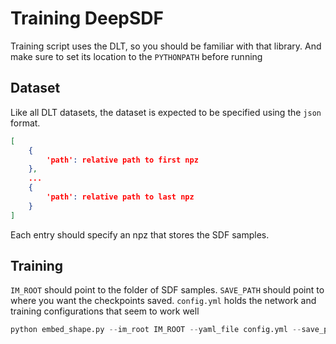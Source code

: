# Training DeepSDF

Training script uses the DLT, so you should be familiar with that library. And make sure to set its location to the `PYTHONPATH` before running

## Dataset

Like all DLT datasets, the dataset is expected to be specified using the `json` format.

```json
[
    {
        'path': relative path to first npz
    },
    ...
    {
        'path': relative path to last npz
    }
]
```
Each entry should specify an npz that stores the SDF samples. 


## Training

`IM_ROOT` should point to the folder of SDF samples. `SAVE_PATH` should point to where you want the checkpoints saved. `config.yml` holds the network and training configurations that seem to work well
```python
python embed_shape.py --im_root IM_ROOT --yaml_file config.yml --save_path SAVE_PATH
```



